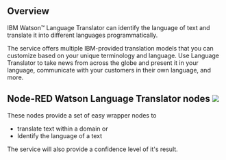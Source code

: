 

## Overview 


IBM Watson™ Language Translator can identify the language of text and translate it into different languages programmatically.

The service offers multiple IBM-provided translation models that you can customize based on your unique terminology and language. Use Language Translator to take news from across the globe and present it in your language, 
communicate with your customers in their own language, and more.


## Node-RED Watson Language Translator nodes ![](images/lttnodes.jpg)


These nodes provide a set of easy wrapper nodes to

* translate text within a domain or
* Identify the language of a text

The service will also provide a confidence level of it's result.

